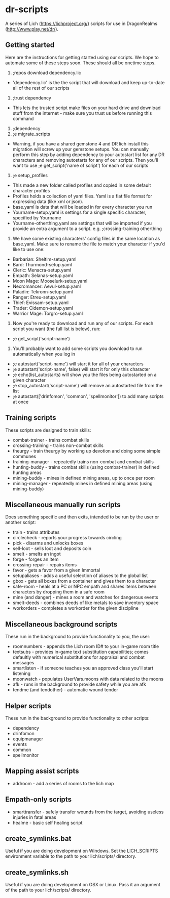 # dr-scripts
A series of Lich (https://lichproject.org/) scripts for use in DragonRealms (http://www.play.net/dr/).

## Getting started
Here are the instructions for getting started using our scripts. We hope to automate some of these steps soon. These should all be onetime steps.

1. ;repos download dependency.lic
  * 'dependency.lic' is the the script that will download and keep up-to-date all of the rest of our scripts
1. ;trust dependency
  * This lets the trusted script make files on your hard drive and download stuff from the internet - make sure you trust us before running this command
1. ;dependency
1. ;e migrate_scripts
  * Warning, if you have a shared gemstone 4 and DR lich install this migration will screw up your gemstone setups. You can manually perform this step by adding dependency to your autostart list for any DR characters and removing autostarts for any of our scripts. Then you'll want to use ;e get_script('name of script') for each of our scripts
1. ;e setup_profiles
  * This made a new folder called profiles and copied in some default character profiles
  * Profiles holds a collection of yaml files. Yaml is a flat file format for expressing data (like xml or json).
  * base.yaml is data that will be loaded in for every character you run
  * Yourname-setup.yaml is settings for a single specific character, specified by Yourname
  * Yourname-otherthing.yaml are settings that will be imported if you provide an extra argument to a script. e.g. ;crossing-training otherthing
1. We have some existing characters' config files in the same location as base.yaml. Make sure to rename the file to match your character if you'd like to use one:
  * Barbarian: Sheltim-setup.yaml
  * Bard: Thurmond-setup.yaml
  * Cleric: Menacra-setup.yaml
  * Empath: Selanas-setup.yaml
  * Moon Mage: Mooselurk-setup.yaml
  * Necromancer: Aevul-setup.yaml
  * Paladin: Tekronn-setup.yaml
  * Ranger: Etreu-setup.yaml
  * Thief: Evissam-setup.yaml
  * Trader: Cidemon-setup.yaml
  * Warrior Mage: Torgro-setup.yaml
1. Now you're ready to download and run any of our scripts. For each script you want (the full list is below), run:
  * ;e get_script('script-name')
1. You'll probably want to add some scripts you download to run automatically when you log in
  * ;e autostart('script-name') will start it for all of your characters
  * ;e autostart('script-name', false) will start it for only this character
  * ;e echo(list_autostarts) will show you the files being autostarted on a given character
  * ;e stop_autostart('script-name') will remove an autostarted file from the list
  * ;e autostart(['drinfomon', 'common', 'spellmonitor']) to add many scripts at once

## Training scripts
These scripts are designed to train skills:
* combat-trainer - trains combat skills
* crossing-training - trains non-combat skills
* theurgy - train theurgy by working up devotion and doing some simple communes
* training-manager - repeatedly trains non-combat and combat skills
* hunting-buddy - trains combat skills (using combat-trainer) in defined hunting areas
* mining-buddy - mines in defined mining areas, up to once per room
* mining-manager - repeatedly mines in defined mining areas (using mining-buddy)

## Miscellaneous manually run scripts
Does something specific and then exits, intended to be run by the user or another script:
* train - trains attributes
* circlecheck - reports your progress towards circling
* pick - disarms and unlocks boxes
* sell-loot - sells loot and deposits coin
* smelt - smelts an ingot
* forge - forges an item
* crossing-repair - repairs items
* favor - gets a favor from a given Immortal
* setupaliases - adds a useful selection of aliases to the global list
* gbox - gets all boxes from a container and gives them to a character
* safe-room - heals at a PC or NPC empath and shares items between characters by dropping them in a safe room
* mine (and danger) - mines a room and watches for dangerous events
* smelt-deeds - combines deeds of like metals to save inventory space
* workorders - completes a workorder for the given discipline

## Miscellaneous background scripts
These run in the background to provide functionality to you, the user:
* roomnumbers - appends the Lich room ID# to your in-game room title
* textsubs - provides in-game text substitution capabilities; comes defaultly with numerical substitutions for appraisal and combat messages
* smartlisten - if someone teaches you an approved class you'll start listening
* moonwatch - populates UserVars.moons with data related to the moons
* afk - runs in the background to provide safety while you are afk
* tendme (and tendother) - automatic wound tender

## Helper scripts
These run in the background to provide functionality to other scripts:
* dependency
* drinfomon
* equipmanager
* events
* common
* spellmonitor

## Mapping assist scripts
* addroom - add a series of rooms to the lich map

## Empath-only scripts
* smarttransfer - safely transfer wounds from the target, avoiding useless injuries in fatal areas
* healme - basic self healing script

## create_symlinks.bat
Useful if you are doing development on Windows. Set the LICH_SCRIPTS environment variable to the path to your lich/scripts/ directory.

## create_symlinks.sh
Useful if you are doing development on OSX or Linux. Pass it an argument of the path to your lich/scripts/ directory.
